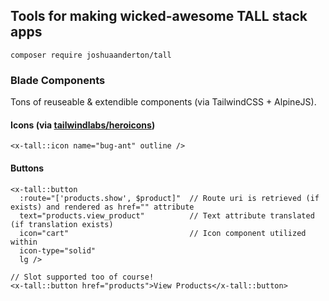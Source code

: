 ## Tools for making wicked-awesome TALL stack apps

```
composer require joshuaanderton/tall
```

### Blade Components
Tons of reuseable & extendible components (via TailwindCSS + AlpineJS).

#### Icons (via [tailwindlabs/heroicons](https://github.com/tailwindlabs/heroicons))
```
<x-tall::icon name="bug-ant" outline />
```

#### Buttons
```
<x-tall::button
  :route="['products.show', $product]"  // Route uri is retrieved (if exists) and rendered as href="" attribute
  text="products.view_product"          // Text attribute translated (if translation exists)
  icon="cart"                           // Icon component utilized within
  icon-type="solid"
  lg />

// Slot supported too of course!
<x-tall::button href="products">View Products</x-tall::button>
```